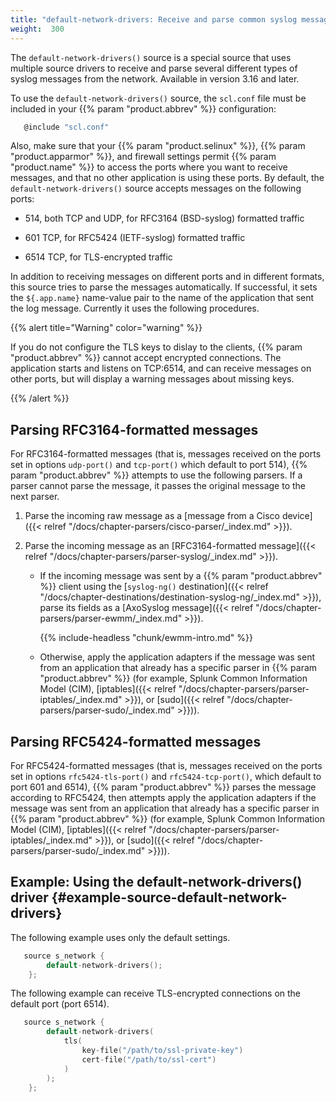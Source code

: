 ```yaml
---
title: "default-network-drivers: Receive and parse common syslog messages"
weight:  300
---
```

<!-- DISCLAIMER: This file is based on the syslog-ng Open Source Edition documentation https://github.com/balabit/syslog-ng-ose-guides/commit/2f4a52ee61d1ea9ad27cb4f3168b95408fddfdf2 and is used under the terms of The syslog-ng Open Source Edition Documentation License. The file has been modified by Axoflow. -->

The `default-network-drivers()` source is a special source that uses multiple source drivers to receive and parse several different types of syslog messages from the network. Available in version 3.16 and later.

To use the `default-network-drivers()` source, the `scl.conf` file must be included in your {{% param "product.abbrev" %}} configuration:

```c
   @include "scl.conf"
```

Also, make sure that your {{% param "product.selinux" %}}, {{% param "product.apparmor" %}}, and firewall settings permit {{% param "product.name" %}} to access the ports where you want to receive messages, and that no other application is using these ports. By default, the `default-network-drivers()` source accepts messages on the following ports:

  - 514, both TCP and UDP, for RFC3164 (BSD-syslog) formatted traffic

  - 601 TCP, for RFC5424 (IETF-syslog) formatted traffic

  - 6514 TCP, for TLS-encrypted traffic

In addition to receiving messages on different ports and in different formats, this source tries to parse the messages automatically. If successful, it sets the `${.app.name}` name-value pair to the name of the application that sent the log message. Currently it uses the following procedures.

{{% alert title="Warning" color="warning" %}}

If you do not configure the TLS keys to dislay to the clients, {{% param "product.abbrev" %}} cannot accept encrypted connections. The application starts and listens on TCP:6514, and can receive messages on other ports, but will display a warning messages about missing keys.

{{% /alert %}}


## Parsing RFC3164-formatted messages

For RFC3164-formatted messages (that is, messages received on the ports set in options `udp-port()` and `tcp-port()` which default to port 514), {{% param "product.abbrev" %}} attempts to use the following parsers. If a parser cannot parse the message, it passes the original message to the next parser.

1.  Parse the incoming raw message as a [message from a Cisco device]({{< relref "/docs/chapter-parsers/cisco-parser/_index.md" >}}).

2.  Parse the incoming message as an [RFC3164-formatted message]({{< relref "/docs/chapter-parsers/parser-syslog/_index.md" >}}).
    
      - If the incoming message was sent by a {{% param "product.abbrev" %}} client using the [`syslog-ng()` destination]({{< relref "/docs/chapter-destinations/destination-syslog-ng/_index.md" >}}), parse its fields as a [AxoSyslog message]({{< relref "/docs/chapter-parsers/parser-ewmm/_index.md" >}}).
        
        {{% include-headless "chunk/ewmm-intro.md" %}}
    
      - Otherwise, apply the application adapters if the message was sent from an application that already has a specific parser in {{% param "product.abbrev" %}} (for example, Splunk Common Information Model (CIM), [iptables]({{< relref "/docs/chapter-parsers/parser-iptables/_index.md" >}}), or [sudo]({{< relref "/docs/chapter-parsers/parser-sudo/_index.md" >}})).



## Parsing RFC5424-formatted messages

For RFC5424-formatted messages (that is, messages received on the ports set in options `rfc5424-tls-port()` and `rfc5424-tcp-port()`, which default to port 601 and 6514), {{% param "product.abbrev" %}} parses the message according to RFC5424, then attempts apply the application adapters if the message was sent from an application that already has a specific parser in {{% param "product.abbrev" %}} (for example, Splunk Common Information Model (CIM), [iptables]({{< relref "/docs/chapter-parsers/parser-iptables/_index.md" >}}), or [sudo]({{< relref "/docs/chapter-parsers/parser-sudo/_index.md" >}})).


## Example: Using the default-network-drivers() driver {#example-source-default-network-drivers}

The following example uses only the default settings.

```c
   source s_network {
        default-network-drivers();
    };
```

The following example can receive TLS-encrypted connections on the default port (port 6514).

```c
   source s_network {
        default-network-drivers(
            tls(
                key-file("/path/to/ssl-private-key")
                cert-file("/path/to/ssl-cert")
            )
        );
    };
```


